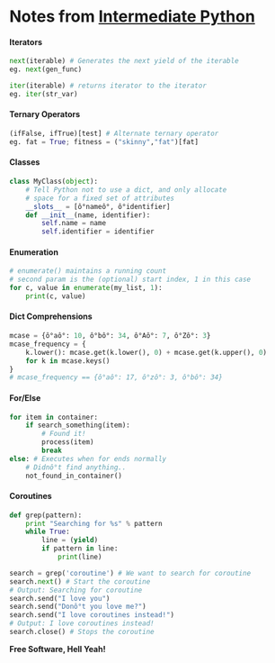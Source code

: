 # Notes from [Intermediate Python](http://book.pythontips.com/en/latest/)

#### Iterators

```py
next(iterable) # Generates the next yield of the iterable
eg. next(gen_func)
```

```py
iter(iterable) # returns iterator to the iterator
eg. iter(str_var)
```

#### Ternary Operators

```py
(ifFalse, ifTrue)[test] # Alternate ternary operator
eg. fat = True; fitness = ("skinny","fat")[fat]
```

#### Classes

```py
class MyClass(object):
    # Tell Python not to use a dict, and only allocate 
    # space for a fixed set of attributes
    __slots__ = [ô°nameô°, ô°identifier]
    def __init__(name, identifier):
        self.name = name
        self.identifier = identifier
```

#### Enumeration

```py
# enumerate() maintains a running count
# second param is the (optional) start index, 1 in this case
for c, value in enumerate(my_list, 1):
    print(c, value)
```

#### Dict Comprehensions

```py
mcase = {ô°aô°: 10, ô°bô°: 34, ô°Aô°: 7, ô°Zô°: 3}
mcase_frequency = {
    k.lower(): mcase.get(k.lower(), 0) + mcase.get(k.upper(), 0) 
    for k in mcase.keys()
}
# mcase_frequency == {ô°aô°: 17, ô°zô°: 3, ô°bô°: 34}
```

#### For/Else

```py
for item in container:
    if search_something(item):
        # Found it!
        process(item)
        break 
else: # Executes when for ends normally
    # Didnô°t find anything..
    not_found_in_container()
```

#### Coroutines

```py
def grep(pattern):
    print "Searching for %s" % pattern
    while True:
        line = (yield)
        if pattern in line: 
            print(line)

search = grep('coroutine') # We want to search for coroutine
search.next() # Start the coroutine
# Output: Searching for coroutine
search.send("I love you")
search.send("Donô°t you love me?")
search.send("I love coroutines instead!")
# Output: I love coroutines instead!
search.close() # Stops the coroutine
```

**Free Software, Hell Yeah!**